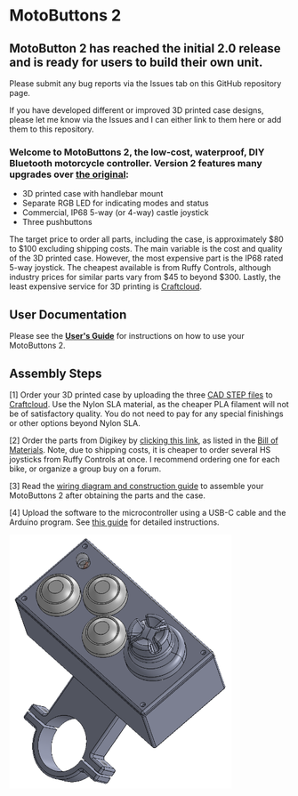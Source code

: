 # MotoButtons 2

## MotoButton 2 has reached the initial 2.0 release and is ready for users to build their own unit.
Please submit any bug reports via the Issues tab on this GitHub repository page.

If you have developed different or improved 3D printed case designs, please let me know via the Issues and I can either link to them here or add them to this repository.

### Welcome to MotoButtons 2, the low-cost, waterproof, DIY Bluetooth motorcycle controller. Version 2 features many upgrades over [the original](https://github.com/joncox123/MotoButtons):
- 3D printed case with handlebar mount
- Separate RGB LED for indicating modes and status
- Commercial, IP68 5-way (or 4-way) castle joystick
- Three pushbuttons

The target price to order all parts, including the case, is approximately $80 to $100 excluding shipping costs. The main variable is the cost and quality of the 3D printed case. However, the most expensive part is the IP68 rated 5-way joystick. The cheapest available is from Ruffy Controls, although industry prices for similar parts vary from $45 to beyond $300. Lastly, the least expensive service for 3D printing is [Craftcloud](https://craftcloud3d.com/).

## User Documentation
Please see the **[User's Guide](./UsersGuide/README.md)** for instructions on how to use your MotoButtons 2.

## Assembly Steps

[1] Order your 3D printed case by uploading the three [CAD STEP files](./Case/Parts) to [Craftcloud](https://craftcloud3d.com/). Use the Nylon SLA material, as the cheaper PLA filament will not be of satisfactory quality. You do not need to pay for any special finishings or other options beyond Nylon SLA.

[2] Order the parts from Digikey by [clicking this link](https://www.digikey.com/short/hzjjppm1), as listed in the [Bill of Materials](./Parts/BOM.csv). Note, due to shipping costs, it is cheaper to order several HS joysticks from Ruffy Controls at once. I recommend ordering one for each bike, or organize a group buy on a forum.

[3] Read the [wiring diagram and construction guide](./ConstructionGuide/README.md) to assemble your MotoButtons 2 after obtaining the parts and the case.

[4] Upload the software to the microcontroller using a USB-C cable and the Arduino program. See [this guide](./Programming/README.md) for detailed instructions.

<img src="Case/MB2_Case.PNG" alt="3D Printed Case Model" width="400"/>
